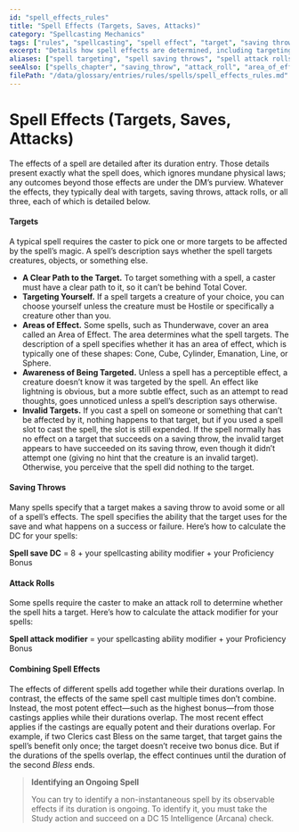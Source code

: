 ```yaml
---
id: "spell_effects_rules"
title: "Spell Effects (Targets, Saves, Attacks)"
category: "Spellcasting Mechanics"
tags: ["rules", "spellcasting", "spell effect", "target", "saving throw", "attack roll", "area of effect"]
excerpt: "Details how spell effects are determined, including targeting rules (clear path, self, AoE), saving throws, attack rolls, and combining spell effects."
aliases: ["spell targeting", "spell saving throws", "spell attack rolls"]
seeAlso: ["spells_chapter", "saving_throw", "attack_roll", "area_of_effect", "total_cover"]
filePath: "/data/glossary/entries/rules/spells/spell_effects_rules.md"
---
```

# Spell Effects (Targets, Saves, Attacks)

The effects of a spell are detailed after its duration entry. Those details present exactly what the spell does, which ignores mundane physical laws; any outcomes beyond those effects are under the DM’s purview. Whatever the effects, they typically deal with targets, saving throws, attack rolls, or all three, each of which is detailed below.

<h4 class="text-lg font-semibold text-sky-200 mt-4 mb-2">Targets</h4>
<p>A typical spell requires the caster to pick one or more targets to be affected by the spell’s magic. A spell’s description says whether the spell targets creatures, objects, or something else.</p>
<ul class="list-disc ml-5 space-y-1 text-gray-300 text-sm">
    <li><strong>A Clear Path to the Target.</strong> To target something with a spell, a caster must have a clear path to it, so it can’t be behind <span data-term-id="total_cover" class="glossary-term-link-from-markdown">Total Cover</span>.</li>
    <li><strong>Targeting Yourself.</strong> If a spell targets a creature of your choice, you can choose yourself unless the creature must be <span data-term-id="hostile_attitude" class="glossary-term-link-from-markdown">Hostile</span> or specifically a creature other than you.</li>
    <li><strong>Areas of Effect.</strong> Some spells, such as <span data-term-id="thunderwave" class="glossary-term-link-from-markdown">Thunderwave</span>, cover an area called an <span data-term-id="area_of_effect" class="glossary-term-link-from-markdown">Area of Effect</span>. The area determines what the spell targets. The description of a spell specifies whether it has an area of effect, which is typically one of these shapes: <span data-term-id="cone_area" class="glossary-term-link-from-markdown">Cone</span>, <span data-term-id="cube_area" class="glossary-term-link-from-markdown">Cube</span>, <span data-term-id="cylinder_area" class="glossary-term-link-from-markdown">Cylinder</span>, <span data-term-id="emanation_area" class="glossary-term-link-from-markdown">Emanation</span>, <span data-term-id="line_area" class="glossary-term-link-from-markdown">Line</span>, or <span data-term-id="sphere_area" class="glossary-term-link-from-markdown">Sphere</span>.</li>
    <li><strong>Awareness of Being Targeted.</strong> Unless a spell has a perceptible effect, a creature doesn’t know it was targeted by the spell. An effect like lightning is obvious, but a more subtle effect, such as an attempt to read thoughts, goes unnoticed unless a spell’s description says otherwise.</li>
    <li><strong>Invalid Targets.</strong> If you cast a spell on someone or something that can’t be affected by it, nothing happens to that target, but if you used a <span data-term-id="spell_slot" class="glossary-term-link-from-markdown">spell slot</span> to cast the spell, the slot is still expended. If the spell normally has no effect on a target that succeeds on a saving throw, the invalid target appears to have succeeded on its saving throw, even though it didn’t attempt one (giving no hint that the creature is an invalid target). Otherwise, you perceive that the spell did nothing to the target.</li>
</ul>

<h4 class="text-lg font-semibold text-sky-200 mt-4 mb-2">Saving Throws</h4>
<p>Many spells specify that a target makes a <span data-term-id="saving_throw" class="glossary-term-link-from-markdown">saving throw</span> to avoid some or all of a spell’s effects. The spell specifies the ability that the target uses for the save and what happens on a success or failure. Here’s how to calculate the DC for your spells:</p>
<p><strong>Spell save DC</strong> = 8 + your spellcasting ability modifier + your <span data-term-id="proficiency_bonus" class="glossary-term-link-from-markdown">Proficiency Bonus</span></p>

<h4 class="text-lg font-semibold text-sky-200 mt-4 mb-2">Attack Rolls</h4>
<p>Some spells require the caster to make an <span data-term-id="attack_roll" class="glossary-term-link-from-markdown">attack roll</span> to determine whether the spell hits a target. Here’s how to calculate the attack modifier for your spells:</p>
<p><strong>Spell attack modifier</strong> = your spellcasting ability modifier + your <span data-term-id="proficiency_bonus" class="glossary-term-link-from-markdown">Proficiency Bonus</span></p>

<h4 class="text-lg font-semibold text-sky-200 mt-4 mb-2">Combining Spell Effects</h4>
<p>The effects of different spells add together while their durations overlap. In contrast, the effects of the same spell cast multiple times don’t combine. Instead, the most potent effect—such as the highest bonus—from those castings applies while their durations overlap. The most recent effect applies if the castings are equally potent and their durations overlap. For example, if two Clerics cast <span data-term-id="bless" class="glossary-term-link-from-markdown">Bless</span> on the same target, that target gains the spell’s benefit only once; the target doesn’t receive two bonus dice. But if the durations of the spells overlap, the effect continues until the duration of the second <em>Bless</em> ends.</p>

<blockquote>
    <p><strong>Identifying an Ongoing Spell</strong></p>
    <p>You can try to identify a non-instantaneous spell by its observable effects if its duration is ongoing. To identify it, you must take the <span data-term-id="study_action" class="glossary-term-link-from-markdown">Study action</span> and succeed on a DC 15 Intelligence (<span data-term-id="arcana" class="glossary-term-link-from-markdown">Arcana</span>) check.</p>
</blockquote>